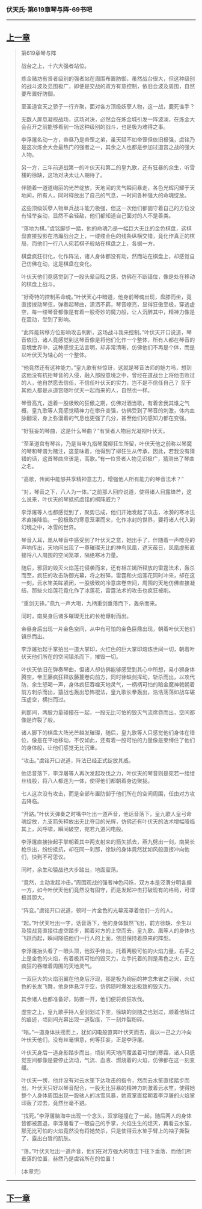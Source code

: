 ### 伏天氏-第619章琴与阵-69书吧

--------
[上一章](./f73f9f2b8a865eddce1b43c2441c5c34.md)
--------


>
>
>
>第619章琴与阵
>
>战台之上，十六大强者站位。
>
>炼金赌坊有贤者级别的强者站在周围布置防御，虽然战台很大，但这种级别的战斗波及范围极广，即便是交战的双方有意控制，依旧会波及周围，自然要布置好防御。
>
>至圣道宫天之骄子一行齐聚，面对各方顶级妖孽人物，这一战，鹿死谁手？
>
>无数人屏息凝视战场，这场对决，必然会在炼金城引发一阵波澜，在炼金大会召开之前能够看到一场这种级别的战斗，也是极为难得之事。
>
>李浮屠名动一方，帝昼乃是帝罡之弟，虽天赋不如帝罡但依旧极强，虞铭乃是这次炼金大会最热门的强者之一，其余之人也都是参加过道宫之战的强大人物。
>
>另一方，三年前道战第一的叶伏天和第二的皇九歌，还有狂暴的余生，听雪楼的徐缺，这场对决太让人期待了。
>
>伴随着一道道绚丽的光芒绽放，天地间的灵气瞬间暴走，各色光辉闪耀于天地间，所有人，同时释放出了自己的气息，一时间各种强大的命魂绽放。
>
>这些顶级妖孽人物单兵战斗能力极强，但这一次他们都固守着自己的方位没有轻举妄动，显然不会轻敌，他们都知道自己面对的人不是善类。
>
>“落地为棋。”虞铭脚步一踏，他的命魂乃是一幅巨大无比的金色棋盘，这棋盘直接投影在浩瀚战台之上，一缕缕金色的线条纵横交错，竟化作真正的棋局，而他们一行八人宛若棋子般站在棋盘之上，各据一方。
>
>棋盘疯狂衍化，化作阵法，诸人身体都没有动，然而站在棋盘上，却感觉自己仿佛在动，这是棋盘在变化。
>
>叶伏天他们竟感觉到了一股头晕目眩之感，仿佛在不断错位，像是处在移动的棋盘上战斗。
>
>“好奇特的控制系命魂。”叶伏天心中暗道，他身前琴魂出现，盘膝而坐，竟直接拨动琴弦，弹奏起琴曲，潇洒不羁，琴音嘹亮，显得狂傲至极，穿透虚空，每一缕琴音都像是有着一股奇妙的魔力般，让人沉醉其中，精神力像是在震动，受到了影响。
>
>“此阵能转移方位影响攻击判断，这场战斗我来控制。”叶伏天开口说道，琴音依旧，诸人竟感觉到这琴音像是将他们化作一个整体，所有人都在琴音的意境世界中，这种感觉无法言明，却非常清晰，仿佛他们不再是个体，而是以叶伏天为轴心的一个整体。
>
>“他竟然还有这种能力。”皇九歌有些惊讶，这就是琴音法师的魅力吗，想到这他没有抗拒琴音的入侵，融入那股意境之中，曾经在道战台上将他击败过的人，他自然愿去信任，不信任叶伏天的实力，岂不是不信任自己？
>至于其他人都是从道宫随叶伏天一起而来的人，自然也一样。
>
>琴音高亢，透着一股极致的狂傲之期，仿佛对酒当歌，有着舍我其谁之气概，皇九歌等人竟感觉精神力在攀升变强，仿佛受到了琴音的刺激，体内血脉翻滚，身上弥漫着的气息也更强了几分，甚至他们的感知力都在变强。
>
>“好狂妄的琴曲，这是什么琴曲？”有贤者人物目光凝视叶伏天。
>
>“至圣道宫有琴谷，乃是当年九指琴魔柳狂生所留，叶伏天他之前称以琴魔的琴和琴谱为赌注，这意味着，他得到了柳狂生从传承，因此，若我没有猜错的话，这首琴曲应该是，高歌。”有一位贤者人物见识极广，猜测出了琴曲之名。
>
>“高歌，传闻中能够共享精神意志力，增强他人所有能力的琴音法术？”
>
>“对，琴音之下，八人为一体。”之前那人回应说道，使得诸人目露锋芒，这么说来，叶伏天的琴抵抗虞铭的棋阵威力？
>
>李浮屠等人也都感觉到了，聚势已成，他们开始发起了攻击，冰漪的寒冰法术直接降临，一股极致的寒意笼罩而来，化作冰封的世界，要将诸人代入到幻境之中，冰雪的世界。
>
>琴音入耳，凰从琴音中感受到了叶伏天之意，她出手了，伴随着一声嘹亮的声响传出，天地间出现了一尊璀璨无比的神鸟凤凰，遮天蔽日，凤凰虚影直接将八人周围的空间笼罩，隔绝寒冰力量。
>
>随后，邪寂的毁灭火焰莲花侵袭而来，还有相芷嫣所释放的雷霆法术，轰杀而至，疯狂的攻击防御光幕，将之粉碎，雷霆和火焰莲花同时冲来，却在这一刻，云水笙美眸紧闭，一股极致的冷意席卷空间，周围的天地仿佛直接凝结，那些火焰莲花竟化作了冰莲花，雷霆法术的攻击也疯狂被削。
>
>“重剑无锋。”燕九一声大喝，九柄重剑垂落而下，轰杀而来。
>
>同时，南昊身后诸多璀璨无比的长枪爆射而出。
>
>帝昼身后出现一片金色空间，从中有可怕的金色巨鼎出现，朝着叶伏天他们镇杀而出。
>
>李浮屠抬起手掌拍出一道大掌印，火红色的巨大掌印熔炼世间一切，朝着叶伏天他们所在的空间镇杀而下，摧毁一切。
>
>叶伏天依旧在弹奏琴曲，但诸人却仿佛能够感受到其心中所想，易小狮身体腾空，帝王藤疯狂释放藤蔓卷向前方，同时徐缺剑挥动，斩杀而出，以攻代防，余生怒喝一声，身体疯狂吞噬天地灵气，一柄柄可怕的暗金魔神戟朝着前方刺杀而出，猿战也轰出恐怖棍法，皇九歌长拳轰出，浩浩荡荡如战车碾压虚空，横扫而过。
>
>刹那间，两股力量碰撞在一起，一股无比可怕的毁灭气流席卷而出，空间都像是炸裂了般。
>
>诸人脚下的棋盘大阵光芒越发璀璨，随后，皇九歌等人只感觉他们身体在错位，像是在平地移动，不仅如此，还有着一股可怕的力量像是束缚住了他们的身体般，让他们感觉无比沉重。
>
>“攻击。”虞铭开口说道，阵法已经正式绽放其威。
>
>他话音落下，李浮屠等人再次发起攻伐之力，叶伏天的琴音则是宛若一缕缕丝线般，将八人都连为一体，使得他们都朝着身边聚拢。
>
>七人这次没有攻击，而是全部布置防御于他们所在的空间周围，任由对方攻击降临。
>
>“开路。”叶伏天弹奏之时嘴中吐出一道声音，他话音落下，皇九歌人皇弓命魂绽放，九支箭矢释放出无比夺目的光辉，仿佛还有叶伏天的法术增幅降临其上，风呼啸，瞬间破空，宛若九道闪电般。
>
>李浮屠直接抬起手掌朝着其中两支射来的箭矢抓去，燕九劈出一剑，南昊长枪杀出，纷纷抵抗，却在同一刹那，徐缺的身体竟然犹如风般直接冲向他们，快到不可思议。
>
>同时，余生和猿战也大步踏出，地面震荡。
>
>“竟然，主动发起冲击。”周围观战的强者神色闪烁，双方本是泾渭分明各据一方，如今叶伏天他们竟然没有固守，而是发起冲击打破现有的格局，可谓极其胆大。
>
>“阵变。”虞铭开口说道，顿时一片金色的光幕笼罩着他们一方的人。
>
>“起。”叶伏天吐出一字，话音落下，他的身体飘然飞出，前方徐缺、余生以及猿战竟直接往虚空踏步，朝着对方的上空而去，皇九歌、凰等人的身体也飞跃而起，瞬间降临他们一行人的上面，依旧保持着原来的阵型。
>
>李浮屠抬头看了一眼头顶，他双手伸出，托着两股可怕的火焰力量，右手之上是金色的火焰，有着极其可怕的毁灭力，左手托着的则是黑色之火，正在疯狂的吞噬着周围的天地灵气。
>
>一双巨大的火焰羽翼在他身后浮现，那是极为绚丽的神念朱雀之羽翼，火红色的长发飞舞，他身体悬浮于空，仿佛随时爆发出极致的毁灭力。
>
>其余诸人也都准备好，防御一开，他们便将疯狂攻伐。
>
>虚空之上，皇九歌手持人皇剑划过下空，徐缺的剑随之也划过，顺着他斩过的痕迹，顷刻间光幕出现一道裂痕，下一刻炸裂粉碎。
>
>“嗡。”一道身体扶摇而上，犹如闪电般直奔叶伏天而去，竟以一己之力冲向叶伏天他们，没有丝毫惧意，何等狂妄，正是李浮屠。
>
>叶伏天身后一道身影踏步而出，顷刻间天地间覆盖着可怕的寒霜，诸人只感觉空间都像是要停止流动，气流、血液、燃烧着的火焰，仿佛都在这一刻变缓。
>
>叶伏天一愣，他并没有对云水笙下达攻击的指令，然而云水笙直接踏步而出，叶伏天只好以琴音配合，一股无比狂暴的精神力刺激着云水笙，使得她整个人身体周围出现一股骇人的冰雪风暴，她双掌直接朝着李浮屠的火焰掌印轰了过去，竟然丝毫不避。
>
>“找死。”李浮屠脑海中出现一个念头，双掌碰撞在了一起，随后两人的身体皆都被震退，李浮屠看了一眼自己的手掌，火焰生生的熄灭，再看云水笙，那无比可怕的火焰竟然没有将她焚杀，只是使得云水笙手臂上的袖子撕裂了，露出白皙的肌肤。
>
>“落。”叶伏天吐出一道声音，他们在对方强大的攻击下往下垂落，而他们所垂落的位置，赫然乃是虞铭所在的位置！
>
>(本章完)
>
>

--------
[下一章](./e4c898d7d5df0614f60d02e93ce7ae85.md)
--------
